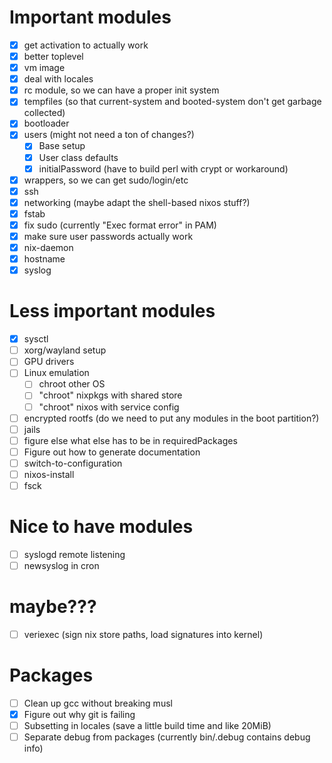 # Important modules
- [x] get activation to actually work
- [x] better toplevel
- [x] vm image
- [x] deal with locales
- [x] rc module, so we can have a proper init system
- [x] tempfiles (so that current-system and booted-system don't get garbage collected)
- [x] bootloader
- [x] users (might not need a ton of changes?)
    - [x] Base setup
    - [x] User class defaults
    - [x] initialPassword (have to build perl with crypt or workaround)
- [x] wrappers, so we can get sudo/login/etc
- [x] ssh
- [x] networking (maybe adapt the shell-based nixos stuff?)
- [x] fstab
- [x] fix sudo (currently "Exec format error" in PAM)
- [x] make sure user passwords actually work
- [x] nix-daemon
- [x] hostname
- [x] syslog

# Less important modules
- [x] sysctl
- [ ] xorg/wayland setup
- [ ] GPU drivers
- [ ] Linux emulation
    - [ ] chroot other OS
    - [ ] "chroot" nixpkgs with shared store
    - [ ] "chroot" nixos with service config
- [ ] encrypted rootfs (do we need to put any modules in the boot partition?)
- [ ] jails
- [ ] figure else what else has to be in requiredPackages
- [ ] Figure out how to generate documentation
- [ ] switch-to-configuration
- [ ] nixos-install
- [ ] fsck

# Nice to have modules
- [ ] syslogd remote listening
- [ ] newsyslog in cron

# maybe???
- [ ] veriexec (sign nix store paths, load signatures into kernel)

# Packages
- [ ] Clean up gcc without breaking musl
- [x] Figure out why git is failing
- [ ] Subsetting in locales (save a little build time and like 20MiB)
- [ ] Separate debug from packages (currently bin/.debug contains debug info)
